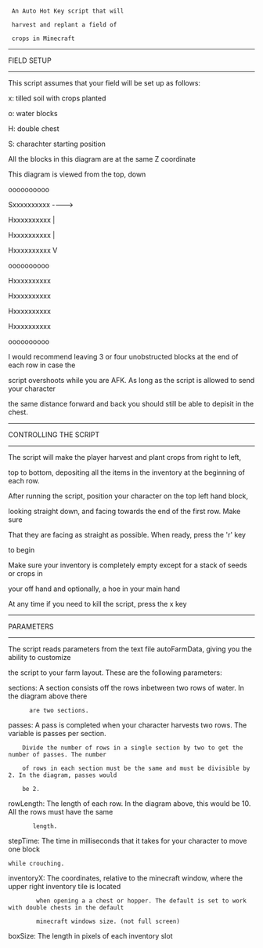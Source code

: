 ~~~~~~~~~~~~~ Auto Farm ~~~~~~~~~~~~~

 An Auto Hot Key script that will

 harvest and replant a field of

 crops in Minecraft

~~~~~~~~~~~~~~~~~~~~~~~~~~~~~~~~~~~~~


*************************

 FIELD SETUP
 
*************************

This script assumes that your field will be set up as follows:



x: tilled soil with crops planted

o: water blocks

H: double chest

S: charachter starting position



All the blocks in this diagram are at the same Z coordinate

This diagram is viewed from the top, down



 oooooooooo
 
Sxxxxxxxxxx ---->

Hxxxxxxxxxx  |

Hxxxxxxxxxx  |

Hxxxxxxxxxx  V

 oooooooooo 
 
Hxxxxxxxxxx

Hxxxxxxxxxx

Hxxxxxxxxxx

Hxxxxxxxxxx

 oooooooooo
 

 I would recommend leaving 3 or four unobstructed blocks at the end of each row in case the
 
 script overshoots while you are AFK. As long as the script is allowed to send your character
 
 the same distance forward and back you should still be able to depisit in the chest.
 


*************************

 CONTROLLING THE SCRIPT
*************************


The script will make the player harvest and plant crops from right to left,

top to bottom, depositing all the items in the inventory at the beginning of each row.



After running the script, position your character on the top left hand block,

looking straight down, and facing towards the end of the first row. Make sure

That they are facing as straight as possible. When ready, press the 'r' key

to begin


Make sure your inventory is completely empty except for a stack of seeds or crops in

your off hand and optionally, a hoe in your main hand



At any time if you need to kill the script, press the x key



*************************

PARAMETERS

*************************

The script reads parameters from the text file autoFarmData, giving you the ability to customize


the script to your farm layout. These are the following parameters:



sections: A section consists off the rows inbetween two rows of water. In the diagram above there

		  are two sections.
    
passes: A pass is completed when your character harvests two rows. The variable is passes per section.

		Divide the number of rows in a single section by two to get the number of passes. The number
  
		of rows in each section must be the same and must be divisible by 2. In the diagram, passes would
  
		be 2.
  
rowLength: The length of each row. In the diagram above, this would be 10. All the rows must have the same

		   length.
     
stepTime: The time in milliseconds that it takes for your character to move one block

	while crouching.

 
inventoryX: The coordinates, relative to the minecraft window, where the upper right inventory tile is located

			when opening a a chest or hopper. The default is set to work with double chests in the default
   
			minecraft windows size. (not full screen)

   
boxSize: The length in pixels of each inventory slot

